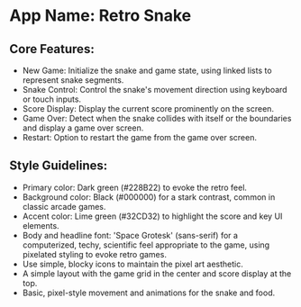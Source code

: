 # **App Name**: Retro Snake

## Core Features:

- New Game: Initialize the snake and game state, using linked lists to represent snake segments.
- Snake Control: Control the snake's movement direction using keyboard or touch inputs.
- Score Display: Display the current score prominently on the screen.
- Game Over: Detect when the snake collides with itself or the boundaries and display a game over screen.
- Restart: Option to restart the game from the game over screen.

## Style Guidelines:

- Primary color: Dark green (#228B22) to evoke the retro feel.
- Background color: Black (#000000) for a stark contrast, common in classic arcade games.
- Accent color: Lime green (#32CD32) to highlight the score and key UI elements.
- Body and headline font: 'Space Grotesk' (sans-serif) for a computerized, techy, scientific feel appropriate to the game, using pixelated styling to evoke retro games.
- Use simple, blocky icons to maintain the pixel art aesthetic.
- A simple layout with the game grid in the center and score display at the top.
- Basic, pixel-style movement and animations for the snake and food.